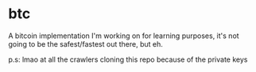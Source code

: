 # btc

A bitcoin implementation I'm working on for learning purposes, it's not going to be the safest/fastest out there, but eh.  

p.s: lmao at all the crawlers cloning this repo because of the private keys

